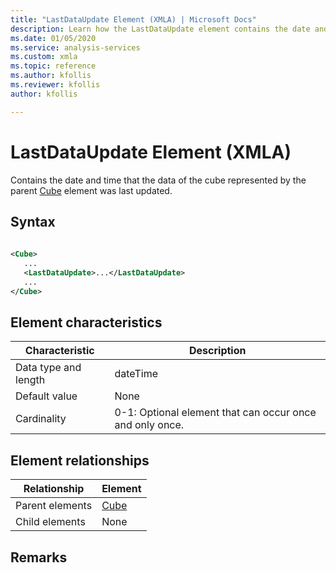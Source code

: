 ```yaml
---
title: "LastDataUpdate Element (XMLA) | Microsoft Docs"
description: Learn how the LastDataUpdate element contains the date and time that the data of the cube represented by the parent Cube element was last updated.
ms.date: 01/05/2020
ms.service: analysis-services
ms.custom: xmla
ms.topic: reference
ms.author: kfollis
ms.reviewer: kfollis
author: kfollis

---
```

# LastDataUpdate Element (XMLA)

  Contains the date and time that the data of the cube represented by the parent [Cube](../xml-elements-properties/cube-element-olapinfo-xmla.md) element was last updated.  
  
## Syntax  
  
```xml  
  
<Cube>  
   ...  
   <LastDataUpdate>...</LastDataUpdate>  
   ...  
</Cube>  
```  
  
## Element characteristics  
  
|Characteristic|Description|  
|--------------------|-----------------|  
|Data type and length|dateTime|  
|Default value|None|  
|Cardinality|0-1: Optional element that can occur once and only once.|  
  
## Element relationships  
  
|Relationship|Element|  
|------------------|-------------|  
|Parent elements|[Cube](../xml-elements-properties/cube-element-olapinfo-xmla.md)|  
|Child elements|None|  
  
## Remarks  
